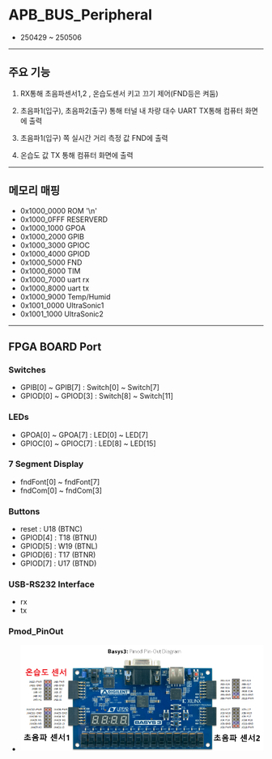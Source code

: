# APB_BUS_Peripheral
- 250429 ~ 250506

---
## 주요 기능

1. RX통해 초음파센서1,2 , 온습도센서 키고 끄기 제어(FND등은 켜둠)

2. 초음파1(입구), 초음파2(출구) 통해 터널 내 차량 대수 UART TX통해 컴퓨터 화면에 출력

3. 초음파1(입구) 쪽 실시간 거리 측정 값 FND에 출력

4. 온습도 값 TX 통해 컴퓨터 화면에 출력

---
## 메모리 매핑

- 0x1000_0000 ROM '\n'
- 0x1000_0FFF RESERVERD
- 0x1000_1000 GPOA
- 0x1000_2000 GPIB
- 0x1000_3000 GPIOC
- 0x1000_4000 GPIOD
- 0x1000_5000 FND
- 0x1000_6000 TIM
- 0x1000_7000 uart rx
- 0x1000_8000 uart tx
- 0x1000_9000 Temp/Humid
- 0x1001_0000 UltraSonic1
- 0x1001_1000 UltraSonic2

---
## FPGA BOARD Port

### Switches
- GPIB[0] ~ GPIB[7] : Switch[0] ~ Switch[7]
- GPIOD[0] ~ GPIOD[3] : Switch[8] ~ Switch[11]

### LEDs
- GPOA[0] ~ GPOA[7] : LED[0] ~ LED[7]
- GPIOC[0] ~ GPIOC[7] : LED[8] ~ LED[15]

### 7 Segment Display
- fndFont[0] ~ fndFont[7]
- fndCom[0] ~ fndCom[3]

### Buttons
- reset          : U18  (BTNC)
- GPIOD[4]   : T18   (BTNU)
- GPIOD[5]   : W19  (BTNL)
- GPIOD[6]   : T17   (BTNR)
- GPIOD[7]   : U17  (BTND)


### USB-RS232 Interface
- rx
- tx

### Pmod_PinOut
- <img src="https://github.com/osmanthus0204/APB_BUS_Peripheral/blob/main/Pmod_Pin-Out.png" width=500px>
